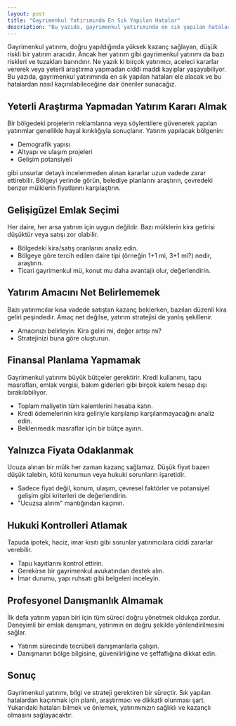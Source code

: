```yaml
---
layout: post
title: "Gayrimenkul Yatırımında En Sık Yapılan Hatalar"
description: "Bu yazıda, gayrimenkul yatırımında en sık yapılan hataları ele alacak ve bu hatalardan nasıl kaçınılabileceğine dair öneriler sunacağız."
---
```


Gayrimenkul yatırımı, doğru yapıldığında yüksek kazanç sağlayan, düşük riskli bir yatırım aracıdır. Ancak her yatırım gibi gayrimenkul yatırımı da bazı riskleri ve tuzakları barındırır. Ne yazık ki birçok yatırımcı, aceleci kararlar vererek veya yeterli araştırma yapmadan ciddi maddi kayıplar yaşayabiliyor. Bu yazıda, gayrimenkul yatırımında en sık yapılan hataları ele alacak ve bu hatalardan nasıl kaçınılabileceğine dair öneriler sunacağız.

## Yeterli Araştırma Yapmadan Yatırım Kararı Almak

Bir bölgedeki projelerin reklamlarına veya söylentilere güvenerek yapılan yatırımlar genellikle hayal kırıklığıyla sonuçlanır. Yatırım yapılacak bölgenin:

- Demografik yapısı
- Altyapı ve ulaşım projeleri
- Gelişim potansiyeli

gibi unsurlar detaylı incelenmeden alınan kararlar uzun vadede zarar ettirebilir. Bölgeyi yerinde görün, belediye planlarını araştırın, çevredeki benzer mülklerin fiyatlarını karşılaştırın.

## Gelişigüzel Emlak Seçimi

Her daire, her arsa yatırım için uygun değildir. Bazı mülklerin kira getirisi düşüktür veya satışı zor olabilir.

- Bölgedeki kira/satış oranlarını analiz edin.
- Bölgeye göre tercih edilen daire tipi (örneğin 1+1 mi, 3+1 mi?) nedir, araştırın.
- Ticari gayrimenkul mü, konut mu daha avantajlı olur, değerlendirin.

## Yatırım Amacını Net Belirlememek

Bazı yatırımcılar kısa vadede satıştan kazanç beklerken, bazıları düzenli kira geliri peşindedir. Amaç net değilse, yatırım stratejisi de yanlış şekillenir.

- Amacınızı belirleyin: Kira geliri mi, değer artışı mı?
- Stratejinizi buna göre oluşturun.

## Finansal Planlama Yapmamak

Gayrimenkul yatırımı büyük bütçeler gerektirir. Kredi kullanımı, tapu masrafları, emlak vergisi, bakım giderleri gibi birçok kalem hesap dışı bırakılabiliyor.

- Toplam maliyetin tüm kalemlerini hesaba katın.
- Kredi ödemelerinin kira geliriyle karşılanıp karşılanmayacağını analiz edin.
- Beklenmedik masraflar için bir bütçe ayırın.

## Yalnızca Fiyata Odaklanmak

Ucuza alınan bir mülk her zaman kazanç sağlamaz. Düşük fiyat bazen düşük talebin, kötü konumun veya hukuki sorunların işaretidir.

- Sadece fiyat değil, konum, ulaşım, çevresel faktörler ve potansiyel gelişim gibi kriterleri de değerlendirin.
- "Ucuzsa alırım" mantığından kaçının.

## Hukuki Kontrolleri Atlamak

Tapuda ipotek, haciz, imar kısıtı gibi sorunlar yatırımcılara ciddi zararlar verebilir.

- Tapu kayıtlarını kontrol ettirin.
- Gerekirse bir gayrimenkul avukatından destek alın.
- İmar durumu, yapı ruhsatı gibi belgeleri inceleyin.

## Profesyonel Danışmanlık Almamak

İlk defa yatırım yapan biri için tüm süreci doğru yönetmek oldukça zordur. Deneyimli bir emlak danışmanı, yatırımın en doğru şekilde yönlendirilmesini sağlar.

- Yatırım sürecinde tecrübeli danışmanlarla çalışın.
- Danışmanın bölge bilgisine, güvenilirliğine ve şeffaflığına dikkat edin.

## Sonuç

Gayrimenkul yatırımı, bilgi ve strateji gerektiren bir süreçtir. Sık yapılan hatalardan kaçınmak için planlı, araştırmacı ve dikkatli olunması şart. Yukarıdaki hataları bilmek ve önlemek, yatırımınızın sağlıklı ve kazançlı olmasını sağlayacaktır.